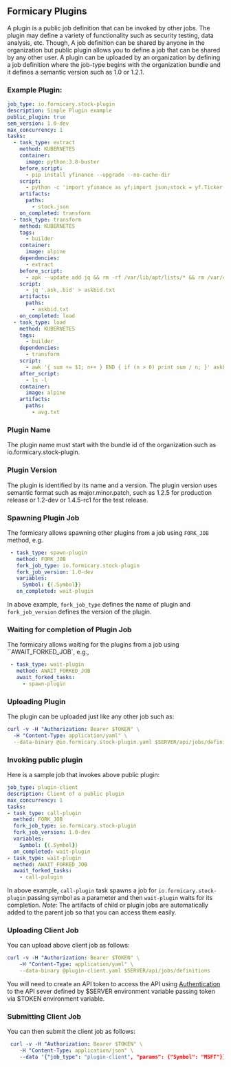 ## Formicary Plugins

A plugin is a public job definition that can be invoked by other jobs. The plugin may define a variety of functionality
such as security testing, data analysis, etc. Though, A job definition can be shared by anyone in the organization but 
public plugin allows you to define a job that can be shared by any other user. A plugin can be uploaded by an 
organization by defining a job definition where the job-type begins with the organization bundle and it defines a semantic version 
such as 1.0 or 1.2.1.

### Example Plugin:
```yaml
job_type: io.formicary.stock-plugin
description: Simple Plugin example
public_plugin: true
sem_version: 1.0-dev
max_concurrency: 1
tasks:
  - task_type: extract
    method: KUBERNETES
    container:
      image: python:3.8-buster
    before_script:
      - pip install yfinance --upgrade --no-cache-dir
    script:
      - python -c 'import yfinance as yf;import json;stock = yf.Ticker("{{.Symbol}}");j = json.dumps(stock.info);print(j);' > stock.json
    artifacts:
      paths:
        - stock.json
    on_completed: transform
  - task_type: transform
    method: KUBERNETES
    tags:
      - builder
    container:
      image: alpine
    dependencies:
      - extract
    before_script:
      - apk --update add jq && rm -rf /var/lib/apt/lists/* && rm /var/cache/apk/*
    script:
      - jq '.ask,.bid' > askbid.txt
    artifacts:
      paths:
        - askbid.txt
    on_completed: load
  - task_type: load
    method: KUBERNETES
    tags:
      - builder
    dependencies:
      - transform
    script:
      - awk '{ sum += $1; n++ } END { if (n > 0) print sum / n; }' askbid.txt > avg.txt
    after_script:
      - ls -l
    container:
      image: alpine
    artifacts:
      paths:
        - avg.txt
```

### Plugin Name
The plugin name must start with the bundle id of the organization such as io.formicary.stock-plugin.

### Plugin Version
The plugin is identified by its name and a version. The plugin version uses semantic format such as major.minor.patch,
such as 1.2.5 for production release or 1.2-dev or 1.4.5-rc1 for the test release.

### Spawning Plugin Job
The formicary allows spawning other plugins from a job using `FORK_JOB` method, e.g.

```yaml
 - task_type: spawn-plugin
   method: FORK_JOB
   fork_job_type: io.formicary.stock-plugin
   fork_job_version: 1.0-dev
   variables:
     Symbol: {{.Symbol}}
   on_completed: wait-plugin
```

In above example, `fork_job_type` defines the name of plugin and `fork_job_version` defines the version of the plugin.

### Waiting for completion of Plugin Job
The formicary allows waiting for the plugins from a job using ``AWAIT_FORKED_JOB`, e.g.,
```yaml
 - task_type: wait-plugin
   method: AWAIT_FORKED_JOB
   await_forked_tasks:
     - spawn-plugin
```

### Uploading Plugin
The plugin can be uploaded just like any other job such as:

```yaml
curl -v -H "Authorization: Bearer $TOKEN" \
  -H "Content-Type: application/yaml" \
  --data-binary @io.formicary.stock-plugin.yaml $SERVER/api/jobs/definitions
```

### Invoking public plugin

Here is a sample job that invokes above public plugin:
```yaml
job_type: plugin-client
description: Client of a public plugin
max_concurrency: 1
tasks:
- task_type: call-plugin
  method: FORK_JOB
  fork_job_type: io.formicary.stock-plugin
  fork_job_version: 1.0-dev
  variables:
    Symbol: {{.Symbol}}
  on_completed: wait-plugin
- task_type: wait-plugin
  method: AWAIT_FORKED_JOB
  await_forked_tasks:
    - call-pulugin
```

In above example, `call-plugin` task spawns a job for `io.formicary.stock-plugin` passing symbol
as a parameter and then `wait-plugin` waits for its completion. 
*Note*: The artifacts of child or plugin jobs are automatically added to the parent job so that you can access them easily.


### Uploading Client Job
You can upload above client job as follows:

```yaml
curl -v -H "Authorization: Bearer $TOKEN" \
    -H "Content-Type: application/yaml" \
    --data-binary @plugin-client.yaml $SERVER/api/jobs/definitions
```
You will need to create an API token to access the API using [Authentication](apidocs.md#Authentication) to
the API sever defined by $SERVER environment variable passing token via $TOKEN environment variable.

### Submitting Client Job
You can then submit the client job as follows:

```yaml
 curl -v -H "Authorization: Bearer $TOKEN" \
    -H "Content-Type: application/json" \
    --data '{"job_type": "plugin-client", "params": {"Symbol": "MSFT"}}' $SERVER/api/jobs/requests
```
